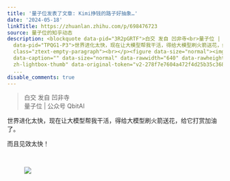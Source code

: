 ```yaml
---
title: '量子位发表了文章: Kimi挣钱的路子好抽象…'
date: '2024-05-18'
linkTitle: https://zhuanlan.zhihu.com/p/698476723
source: 量子位的知乎动态
description: <blockquote data-pid="3R2pGRTF">白交 发自 凹非寺<br>量子位 | 公众号 QbitAI</blockquote><p
  data-pid="TPQG1-P3">世界进化太快，现在让大模型帮我干活，得给大模型刷火箭送花，给它打赏加油了。</p><p data-pid="ccWU6F_I">而且见效太快！</p><p
  class="ztext-empty-paragraph"><br></p><figure data-size="normal"><img src="https://pic1.zhimg.com/v2-278f7e7604a472f4d25b35c368358060.jpg"
  data-caption="" data-size="normal" data-rawwidth="640" data-rawheight="145" class="origin_image
  zh-lightbox-thumb" data-original-token="v2-278f7e7604a472f4d25b35c368358060" referrerpolicy="no-referrer"></figure><p
  ...
disable_comments: true
---
```

<blockquote data-pid="3R2pGRTF">白交 发自 凹非寺<br>量子位 | 公众号 QbitAI</blockquote><p data-pid="TPQG1-P3">世界进化太快，现在让大模型帮我干活，得给大模型刷火箭送花，给它打赏加油了。</p><p data-pid="ccWU6F_I">而且见效太快！</p><p class="ztext-empty-paragraph"><br></p><figure data-size="normal"><img src="https://pic1.zhimg.com/v2-278f7e7604a472f4d25b35c368358060.jpg" data-caption="" data-size="normal" data-rawwidth="640" data-rawheight="145" class="origin_image zh-lightbox-thumb" data-original-token="v2-278f7e7604a472f4d25b35c368358060" referrerpolicy="no-referrer"></figure><p ...